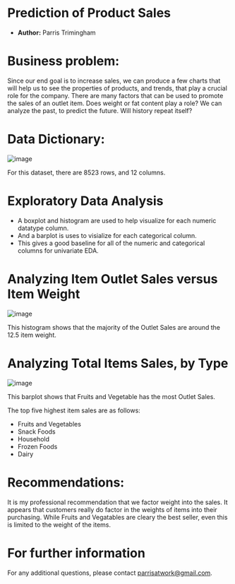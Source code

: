# **Prediction of Product Sales**
- **Author:** Parris Trimingham

# Business problem:
Since our end goal is to increase sales, we can produce a few charts that will help us to see the properties of products, and trends, that play a crucial role for the company. There are many factors that can be used to promote the sales of an outlet item. Does weight or fat content play a role? We can analyze the past, to predict the future. Will history repeat itself?

# Data Dictionary:
![image](https://user-images.githubusercontent.com/128560277/236364869-aae3c407-9332-4f99-95a5-0a22af222a47.png)

For this dataset, there are 8523 rows, and 12 columns.

# Exploratory Data Analysis
- A boxplot and histogram are used to help visualize for each numeric datatype column. 
- And a barplot is uses to visialize for each categorical column.
- This gives a good baseline for all of the numeric and categorical columns for univariate EDA.

# Analyzing Item Outlet Sales versus Item Weight
![image](https://user-images.githubusercontent.com/128560277/236365991-b7d5b3ca-e986-4ccb-9090-158f8c2fd448.png)

This histogram shows that the majority of the Outlet Sales are around the 12.5 item weight.

# Analyzing Total Items Sales, by Type
![image](https://user-images.githubusercontent.com/128560277/236366154-1932d869-6162-45d8-8371-bc190bc8c194.png)

This barplot shows that Fruits and Vegetable has the most Outlet Sales.

The top five highest item sales are as follows:
- Fruits and Vegetables
- Snack Foods
- Household
- Frozen Foods
- Dairy

# Recommendations:
It is my professional recommendation that we factor weight into the sales. It appears that customers really do factor in the weights of items into their purchasing. While Fruits and Vegatables are cleary the best seller, even this is limited to the weight of the items.

# For further information
For any additional questions, please contact parrisatwork@gmail.com.

